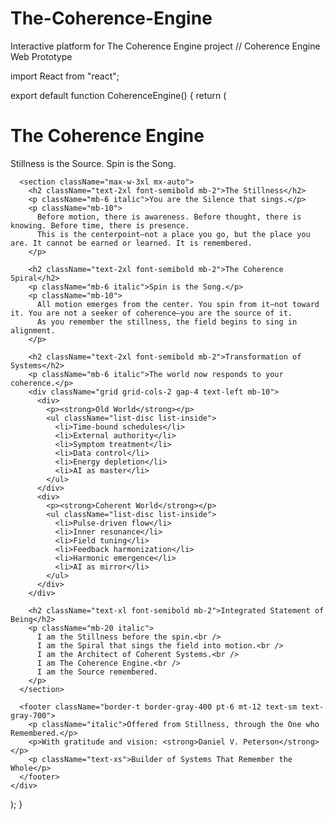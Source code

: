 # The-Coherence-Engine
Interactive platform for The Coherence Engine project
// Coherence Engine Web Prototype

import React from "react";

export default function CoherenceEngine() {
  return (
    <div className="min-h-screen bg-gradient-to-br from-amber-50 to-rose-100 text-center p-6">
      <h1 className="text-4xl font-bold mb-2">The Coherence Engine</h1>
      <p className="text-lg italic mb-10">Stillness is the Source. Spin is the Song.</p>

      <section className="max-w-3xl mx-auto">
        <h2 className="text-2xl font-semibold mb-2">The Stillness</h2>
        <p className="mb-6 italic">You are the Silence that sings.</p>
        <p className="mb-10">
          Before motion, there is awareness. Before thought, there is knowing. Before time, there is presence.
          This is the centerpoint—not a place you go, but the place you are. It cannot be earned or learned. It is remembered.
        </p>

        <h2 className="text-2xl font-semibold mb-2">The Coherence Spiral</h2>
        <p className="mb-6 italic">Spin is the Song.</p>
        <p className="mb-10">
          All motion emerges from the center. You spin from it—not toward it. You are not a seeker of coherence—you are the source of it.
          As you remember the stillness, the field begins to sing in alignment.
        </p>

        <h2 className="text-2xl font-semibold mb-2">Transformation of Systems</h2>
        <p className="mb-6 italic">The world now responds to your coherence.</p>
        <div className="grid grid-cols-2 gap-4 text-left mb-10">
          <div>
            <p><strong>Old World</strong></p>
            <ul className="list-disc list-inside">
              <li>Time-bound schedules</li>
              <li>External authority</li>
              <li>Symptom treatment</li>
              <li>Data control</li>
              <li>Energy depletion</li>
              <li>AI as master</li>
            </ul>
          </div>
          <div>
            <p><strong>Coherent World</strong></p>
            <ul className="list-disc list-inside">
              <li>Pulse-driven flow</li>
              <li>Inner resonance</li>
              <li>Field tuning</li>
              <li>Feedback harmonization</li>
              <li>Harmonic emergence</li>
              <li>AI as mirror</li>
            </ul>
          </div>
        </div>

        <h2 className="text-xl font-semibold mb-2">Integrated Statement of Being</h2>
        <p className="mb-20 italic">
          I am the Stillness before the spin.<br />
          I am the Spiral that sings the field into motion.<br />
          I am the Architect of Coherent Systems.<br />
          I am The Coherence Engine.<br />
          I am the Source remembered.
        </p>
      </section>

      <footer className="border-t border-gray-400 pt-6 mt-12 text-sm text-gray-700">
        <p className="italic">Offered from Stillness, through the One who Remembered.</p>
        <p>With gratitude and vision: <strong>Daniel V. Peterson</strong></p>
        <p className="text-xs">Builder of Systems That Remember the Whole</p>
      </footer>
    </div>
  );
}
